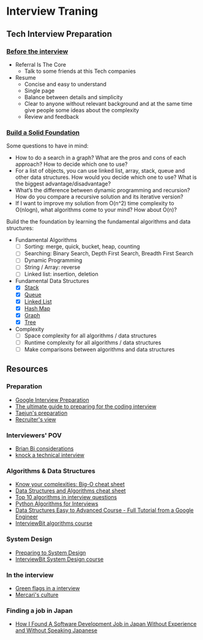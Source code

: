 # Interview Traning

## Tech Interview Preparation

### [Before the interview](http://blog.gainlo.co/index.php/2017/02/18/chapter-1-get-interview-google-complete-guide-google-interview-preparation/)

- Referral Is The Core
    - Talk to some friends at this Tech companies
- Resume
    - Concise and easy to understand
    - Single page
    - Balance between details and simplicity
    - Clear to anyone without relevant background and at the same time give people some ideas about the complexity
    - Review and feedback

### [Build a Solid Foundation](http://blog.gainlo.co/index.php/2017/02/24/chapter-2-build-solid-foundation-complete-guide-google-interview-preparation/)

Some questions to have in mind:

- How to do a search in a graph? What are the pros and cons of each approach? How to decide which one to use?
- For a list of objects, you can use linked list, array, stack, queue and other data structures. How would you decide which one to use? What is the biggest advantage/disadvantage?
- What’s the difference between dynamic programming and recursion? How do you compare a recursive solution and its iterative version?
- If I want to improve my solution from O(n^2) time complexity to O(nlogn), what algorithms come to your mind? How about O(n)?

Build the the foundation by learning the fundamental algorithms and data structures:

- Fundamental Algorithms
    - [ ] Sorting: merge, quick, bucket, heap, counting
    - [ ] Searching: Binary Search, Depth First Search, Breadth First Search
    - [ ] Dynamic Programming
    - [ ] String / Array: reverse
    - [ ] Linked list: insertion, deletion
- Fundamental Data Structures
    - [X] [Stack](https://github.com/leandrotk/algorithms/tree/master/computer_science/data_structures/stack)
    - [X] [Queue](https://github.com/leandrotk/algorithms/tree/master/computer_science/data_structures/queue)
    - [X] [Linked List](https://github.com/leandrotk/algorithms/tree/master/computer_science/data_structures/linked_list)
    - [X] [Hash Map](https://github.com/leandrotk/algorithms/tree/master/computer_science/data_structures/hash_table)
    - [X] [Graph](https://github.com/leandrotk/algorithms/tree/master/computer_science/data_structures/graph)
    - [X] [Tree](https://github.com/leandrotk/algorithms/tree/master/computer_science/data_structures/binary_search_tree)
- Complexity
    - [ ] Space complexity for all algorithms / data structures
    - [ ] Runtime complexity for all algorithms / data structures
    - [ ] Make comparisons between algorithms and data structures

## Resources

### Preparation

- [Google Interview Preparation](http://blog.gainlo.co/index.php/category/google-interview-preparation/)
- [The ultimate guide to preparing for the coding interview](https://medium.com/free-code-camp/the-ultimate-guide-to-preparing-for-the-coding-interview-183251ee36c9)
- [Taejun's preparation](https://qr.ae/TSJEJv)
- [Recruiter's view](https://qr.ae/TSJE3x)

### Interviewers' POV

- [Brian Bi considerations](https://qr.ae/TSJE9l)
- [knock a technical interview](https://qr.ae/TSJEkK)

### Algorithms & Data Structures

- [Know your complexities: Big-O cheat sheet](https://www.bigocheatsheet.com/)
- [Data Structures and Algorithms cheat sheet](https://github.com/TSiege/Tech-Interview-Cheat-Sheet)
- [Top 10 algorithms in interview questions](https://www.geeksforgeeks.org/top-10-algorithms-in-interview-questions/)
- [Python Algorithms for Interviews](https://www.youtube.com/watch?v=p65AHm9MX80)
- [Data Structures Easy to Advanced Course - Full Tutorial from a Google Engineer](https://www.youtube.com/watch?v=RBSGKlAvoiM)
- [InterviewBit algorithms course](https://www.interviewbit.com/courses/programming/)

### System Design

- [Preparing to System Design](https://qr.ae/TSJEwu)
- [InterviewBit System Design course](https://www.interviewbit.com/courses/system-design/)

### In the interview

- [Green flags in a interview](https://qr.ae/TSJEQA)
- [Mercari's culture](https://engineering.mercari.com/en/culture/)

### Finding a job in Japan

- [How I Found A Software Development Job in Japan Without Experience and Without Speaking Japanese](https://medium.com/curious/how-i-found-a-software-development-job-in-japan-without-experience-and-without-speaking-japanese-5ff8698e33d9)
